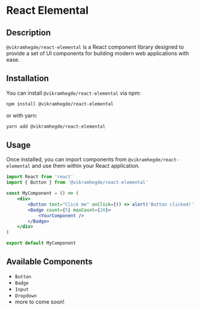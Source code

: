 # React Elemental

## Description

`@vikramhegde/react-elemental` is a React component library designed to provide a set of UI components for building modern web applications with ease.

## Installation

You can install `@vikramhegde/react-elemental` via npm:

```bash
npm install @vikramhegde/react-elemental
```

or with yarn:

```bash
yarn add @vikramhegde/react-elemental
```

## Usage

Once installed, you can import components from `@vikramhegde/react-elemental` and use them within your React application.

```jsx
import React from 'react'
import { Button } from '@vikramhegde/react-elemental'

const MyComponent = () => (
	<div>
		<Button text="Click me" onClick={() => alert('Button clicked!')} />
		<Badge count={5} maxCount={20}>
			<YourComponent />
		</Badge>
	</div>
)

export default MyComponent
```

## Available Components

- `Button`
- `Badge`
- `Input`
- `Dropdown`
- more to come soon!
